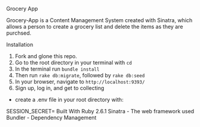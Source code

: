 Grocery App

Grocery-App is a Content Management System created with Sinatra, which allows a person to create a grocery list and delete the items as they are purchsed.

Installation

1. Fork and glone this repo.
2. Go to the root directory in your terminal with ```cd ```
3. In the terminal run ```bundle install```
4. Then run ```rake db:migrate```, followed by ```rake db:seed```
5. In your browser, navigate to ```http://localhost:9393/```
6. Sign up, log in, and get to collecting

* create a .env file in your root directory with: 

SESSION_SECRET=<Your Secret Here>
Built With
Ruby 2.6.1
Sinatra - The web framework used
Bundler - Dependency Management


